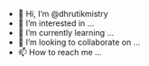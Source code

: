 - 👋 Hi, I’m @dhrutikmistry
- 👀 I’m interested in ...
- 🌱 I’m currently learning ...
- 💞️ I’m looking to collaborate on ...
- 📫 How to reach me ...

<!---
dhrutikmistry/dhrutikmistry is a ✨ special ✨ repository because its `README.md` (this file) appears on your GitHub profile.
You can click the Preview link to take a look at your changes.
--->
